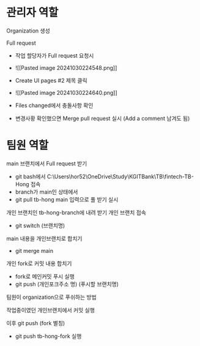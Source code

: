 

# 관리자 역할

Organization 생성


Full request
- 작업 할당자가 Full request 요청시
- ![[Pasted image 20241030224548.png]]
- Create UI pages #2 제목 클릭

- ![[Pasted image 20241030224640.png]]
- Files changed에서 충돌사항 확인
	
- 변경사황 확인했으면 Merge pull request 실시 (Add a comment 남겨도 됨)





# 팀원 역할

main 브랜치에서 Full request 받기
- git bash에서 C:\Users\hor52\OneDrive\Study\KGITBank\TB\fintech-TB-Hong 접속
- branch가 main인 상태에서
- git pull tb-hong main 입력으로 풀 받기 실시


개인 브랜치인 tb-hong-branch에 내려 받기
개인 브랜치 접속
- git switch (브랜치명)

main 내용을 개인브랜치로 합치기
- git merge main

개인 fork로 커밋 내용 합치기
- fork로 메인커밋 푸시 실행
- git push (개인포크주소 명) (푸시할 브랜치명)


팀원이 organization으로 푸쉬하는 방법

작업중이였던 개인브랜치에서 커밋 실행

이후 git push (fork 별칭)
- git push tb-hong-fork 실행




